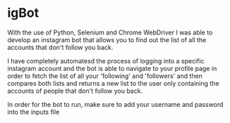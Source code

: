 # igBot

With the use of Python, Selenium and Chrome WebDriver I was able to develop an instagram bot 
that allows you to find out the list of all the accounts that don't follow you back.


I have completely automatesd the process of logging into a specific instagram account 
and the bot is able to navigate to your profile page in order to fetch the list of all your 'following' and 'followers' 
and then compares both lists and returns a new list to the user only containing the accounts of people that don't follow you back.

In order for the bot to run, make sure to add your username and password into the inputs file